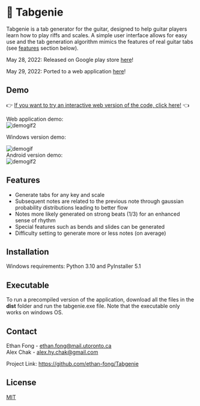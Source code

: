 # :guitar: Tabgenie

Tabgenie is a tab generator for the guitar, designed to help guitar players learn how to play riffs and scales. A simple user interface allows for easy use and the tab generation algorithm mimics the features of real guitar tabs (see [features](#features) section below). 

May 28, 2022: Released on Google play store [here](https://play.google.com/store/apps/details?id=com.tabgenieproject.tabgenie)!

May 29, 2022: Ported to a web application [here](https://ethan-fong.github.io/Tab-Genie/)!

## Demo
:point_right: [If you want to try an interactive web version of the code, click here!](https://ethan-fong.github.io/Tab-Genie/) :point_left: 

Web application demo:  
  ![demogif2](https://github.com/ethan-fong/Tabgenie/blob/main/docs/Webappscreencap.gif)  
  
Windows version demo:  

  ![demogif](https://github.com/ethan-fong/Tabgenie/blob/main/docs/Recording%202022-05-19%20at%2001.38.49.gif)  
Android version demo:  
  ![demogif2](https://github.com/ethan-fong/Tabgenie/blob/main/docs/newscreencap.gif)

## Features

- Generate tabs for any key and scale
- Subsequent notes are related to the previous note through gaussian probability distributions leading to better flow
- Notes more likely generated on strong beats (1/3) for an enhanced sense of rhythm
- Special features such as bends and slides can be generated
- Difficulty setting to generate more or less notes (on average)

## Installation
Windows requirements: Python 3.10 and PyInstaller 5.1


## Executable

To run a precompiled version of the application, download all the files in the **dist** folder and run the tabgenie.exe file. Note that the executable only works on windows OS.

## Contact

Ethan Fong - ethan.fong@mail.utoronto.ca  
Alex Chak - alex.hy.chak@gmail.com

Project Link: https://github.com/ethan-fong/Tabgenie

## License
[MIT](https://choosealicense.com/licenses/mit/)
